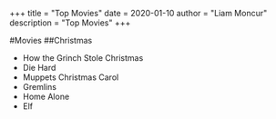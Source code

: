 +++
title = "Top Movies"
date = 2020-01-10
author = "Liam Moncur"
description = "Top Movies"
+++

#Movies
##Christmas

*  How the Grinch Stole Christmas
*  Die Hard
*  Muppets Christmas Carol
*  Gremlins
*  Home Alone
*  Elf

